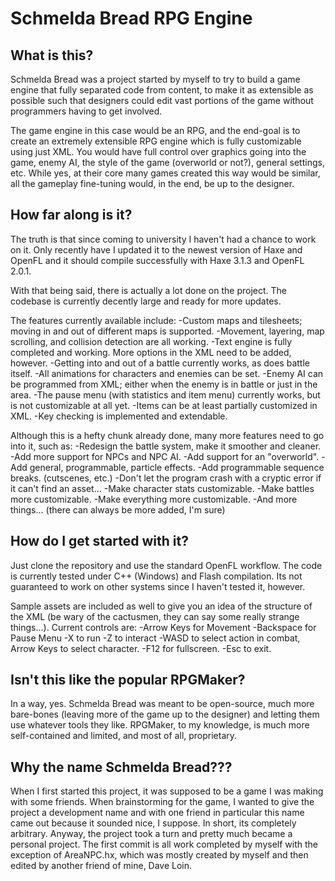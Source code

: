 Schmelda Bread RPG Engine
=========================

What is this?
-------------

Schmelda Bread was a project started by myself to try to build a game engine that fully separated code from content, to make it as extensible as possible such that designers could edit vast portions of the game without programmers having to get involved.

The game engine in this case would be an RPG, and the end-goal is to create an extremely extensible RPG engine which is fully customizable using just XML. You would have full control over graphics going into the game, enemy AI, the style of the game (overworld or not?), general settings, etc. While yes, at their core many games created this way would be similar, all the gameplay fine-tuning would, in the end, be up to the designer. 


How far along is it?
--------------------

The truth is that since coming to university I haven't had a chance to work on it. Only recently have I updated it to the newest version of Haxe and OpenFL and it should compile successfully with Haxe 3.1.3 and OpenFL 2.0.1.

With that being said, there is actually a lot done on the project. The codebase is currently decently large and ready for more updates. 

The features currently available include:
-Custom maps and tilesheets; moving in and out of different maps is supported.
-Movement, layering, map scrolling, and collision detection are all working.
-Text engine is fully completed and working. More options in the XML need to be added, however.
-Getting into and out of a battle currently works, as does battle itself.
-All animations for characters and enemies can be set.
-Enemy AI can be programmed from XML; either when the enemy is in battle or just in the area.
-The pause menu (with statistics and item menu) currently works, but is not customizable at all yet.
-Items can be at least partially customized in XML.
-Key checking is implemented and extendable.

Although this is a hefty chunk already done, many more features need to go into it, such as:
-Redesign the battle system, make it smoother and cleaner.
-Add more support for NPCs and NPC AI.
-Add support for an "overworld".
-Add general, programmable, particle effects.
-Add programmable sequence breaks. (cutscenes, etc.)
-Don't let the program crash with a cryptic error if it can't find an asset...
-Make character stats customizable.
-Make battles more customizable.
-Make everything more customizable.
-And more things... (there can always be more added, I'm sure)


How do I get started with it?
-----------------------------

Just clone the repository and use the standard OpenFL workflow. The code is currently tested under C++ (Windows) and Flash compilation. Its not guaranteed to work on other systems since I haven't tested it, however.

Sample assets are included as well to give you an idea of the structure of the XML (be wary of the cactusmen, they can say some really strange things...). Current controls are:
-Arrow Keys for Movement
-Backspace for Pause Menu
-X to run
-Z to interact
-WASD to select action in combat, Arrow Keys to select character.
-F12 for fullscreen.
-Esc to exit.


Isn't this like the popular RPGMaker?
--------------------------------------

In a way, yes. Schmelda Bread was meant to be open-source, much more bare-bones (leaving more of the game up to the designer) and letting them use whatever tools they like. RPGMaker, to my knowledge, is much more self-contained and limited, and most of all, proprietary.


Why the name Schmelda Bread???
------------------------------

When I first started this project, it was supposed to be a game I was making with some friends.  When brainstorming for the game, I wanted to give the project a development name and with one friend in particular this name came out because it sounded nice, I suppose. In short, its completely arbitrary. Anyway, the project took a turn and pretty much became a personal project. The first commit is all work completed by myself with the exception of AreaNPC.hx, which was mostly created by myself and then edited by another friend of mine, Dave Loin.
